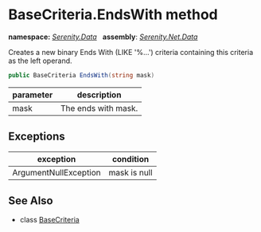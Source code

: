 # BaseCriteria.EndsWith method
**namespace:** *[Serenity.Data](../../README.md#serenity.data-namespace)*   **assembly**: *[Serenity.Net.Data](../../README.md)*

Creates a new binary Ends With (LIKE '%...') criteria containing this criteria as the left operand.

```csharp
public BaseCriteria EndsWith(string mask)
```

| parameter | description |
| --- | --- |
| mask | The ends with mask. |

## Exceptions

| exception | condition |
| --- | --- |
| ArgumentNullException | mask is null |

## See Also

* class [BaseCriteria](../BaseCriteria.md)